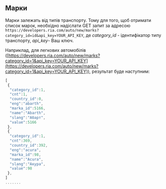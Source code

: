 ## Марки

Марки залежать від типів транспорту. Тому для того, щоб отримати список марок, необхідно надіслати GET запит за адресою `https://developers.ria.com/auto/new/marks?category_id=id&api_key=YOUR_API_KEY`, де *category_id* - ідентифікатор типу транспорту, *api_key*- Ваш ключ.

Наприклад, для легкових автомобілів ([https://developers.ria.com/auto/new/marks?category_id=1&api_key=YOUR_API_KEY](https://developers.ria.com/auto/new/marks?category_id=1&api_key=YOUR_API_KEY)), результат буде наступним:
```javascript
[ 
 {
  "category_id":1,
  "cnt":1,
  "country_id":0,
  "eng":"abarth",
  "marka_id":5166,
  "name":"Abarth",
  "slang":"Абарт",
  "value":5166
 },
 {
  "category_id":1,
  "cnt":369,
  "country_id":392,
  "eng":"acura",
  "marka_id":98,
  "name":"Acura",
  "slang":"Акура",
  "value":98
 },
]  
.......
```
